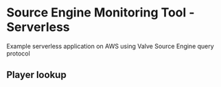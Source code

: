 # Source Engine Monitoring Tool - Serverless
Example serverless application on AWS using Valve Source Engine query protocol

## Player lookup
